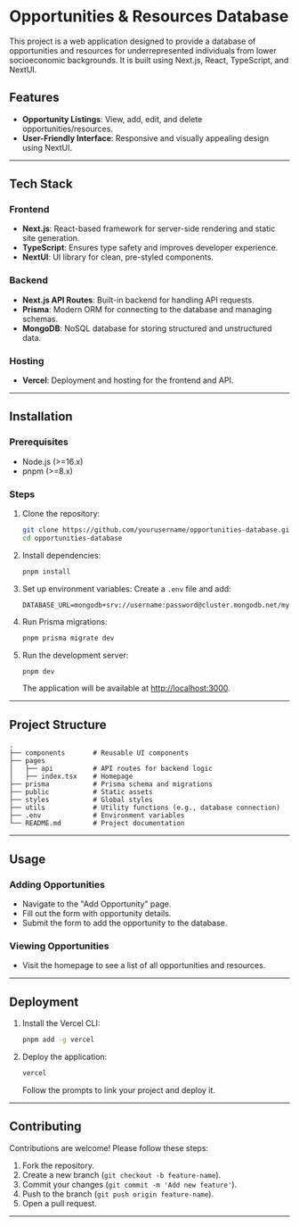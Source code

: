# Opportunities & Resources Database

This project is a web application designed to provide a database of opportunities and resources for underrepresented individuals from lower socioeconomic backgrounds. It is built using Next.js, React, TypeScript, and NextUI.

## Features
- **Opportunity Listings**: View, add, edit, and delete opportunities/resources.
- **User-Friendly Interface**: Responsive and visually appealing design using NextUI.

---

## Tech Stack

### Frontend
- **Next.js**: React-based framework for server-side rendering and static site generation.
- **TypeScript**: Ensures type safety and improves developer experience.
- **NextUI**: UI library for clean, pre-styled components.

### Backend
- **Next.js API Routes**: Built-in backend for handling API requests.
- **Prisma**: Modern ORM for connecting to the database and managing schemas.
- **MongoDB**: NoSQL database for storing structured and unstructured data.

### Hosting
- **Vercel**: Deployment and hosting for the frontend and API.

---

## Installation

### Prerequisites
- Node.js (>=16.x)
- pnpm (>=8.x)

### Steps
1. Clone the repository:
   ```bash
   git clone https://github.com/yourusername/opportunities-database.git
   cd opportunities-database
   ```
2. Install dependencies:
   ```bash
   pnpm install
   ```
3. Set up environment variables:
   Create a `.env` file and add:
   ```env
   DATABASE_URL=mongodb+srv://username:password@cluster.mongodb.net/mydatabase
   ```
4. Run Prisma migrations:
   ```bash
   pnpm prisma migrate dev
   ```
5. Run the development server:
   ```bash
   pnpm dev
   ```
   The application will be available at [http://localhost:3000](http://localhost:3000).

---

## Project Structure

```
.
├── components       # Reusable UI components
├── pages
│   ├── api          # API routes for backend logic
│   ├── index.tsx    # Homepage
├── prisma           # Prisma schema and migrations
├── public           # Static assets
├── styles           # Global styles
├── utils            # Utility functions (e.g., database connection)
├── .env             # Environment variables
└── README.md        # Project documentation
```

---

## Usage

### Adding Opportunities
- Navigate to the "Add Opportunity" page.
- Fill out the form with opportunity details.
- Submit the form to add the opportunity to the database.

### Viewing Opportunities
- Visit the homepage to see a list of all opportunities and resources.

---

## Deployment

1. Install the Vercel CLI:
   ```bash
   pnpm add -g vercel
   ```
2. Deploy the application:
   ```bash
   vercel
   ```
   Follow the prompts to link your project and deploy it.

---

## Contributing

Contributions are welcome! Please follow these steps:
1. Fork the repository.
2. Create a new branch (`git checkout -b feature-name`).
3. Commit your changes (`git commit -m 'Add new feature'`).
4. Push to the branch (`git push origin feature-name`).
5. Open a pull request.

---



